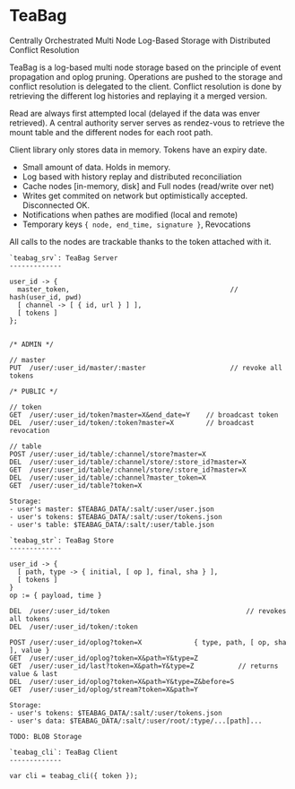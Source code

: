 TeaBag
======

Centrally Orchestrated Multi Node Log-Based Storage with Distributed Conflict 
Resolution

TeaBag is a log-based multi node storage based on the principle of event
propagation and oplog pruning. Operations are pushed to the storage and conflict
resolution is delegated to the client. Conflict resolution is done by retrieving
the different log histories and replaying it a merged version.

Read are always first attempted local (delayed if the data was enver retrieved).
A central authority server serves as rendez-vous to retrieve the mount table and
the different nodes for each root path. 

Client library only stores data in memory. Tokens have an expiry date.

- Small amount of data. Holds in memory.
- Log based with history replay and distributed reconciliation
- Cache nodes [in-memory, disk] and Full nodes (read/write over net)
- Writes get commited on network but optimistically accepted. Disconnected OK.
- Notifications when pathes are modified (local and remote)
- Temporary keys `{ node, end_time, signature }`, Revocations

All calls to the nodes are trackable thanks to the token attached with it.

```
`teabag_srv`: TeaBag Server
-------------

user_id -> { 
  master_token,                                        // hash(user_id, pwd)
  [ channel -> [ { id, url } ] ],     
  [ tokens ]
};


/* ADMIN */

// master
PUT  /user/:user_id/master/:master                     // revoke all tokens

/* PUBLIC */

// token
GET  /user/:user_id/token?master=X&end_date=Y    // broadcast token
DEL  /user/:user_id/token/:token?master=X        // broadcast revocation

// table
POST /user/:user_id/table/:channel/store?master=X 
DEL  /user/:user_id/table/:channel/store/:store_id?master=X
GET  /user/:user_id/table/:channel/store/:store_id?master=X
DEL  /user/:user_id/table/:channel?master_token=X
GET  /user/:user_id/table?token=X

Storage:
- user's master: $TEABAG_DATA/:salt/:user/user.json
- user's tokens: $TEABAG_DATA/:salt/:user/tokens.json
- user's table: $TEABAG_DATA/:salt/:user/table.json

```

```
`teabag_str`: TeaBag Store
-------------

user_id -> {
  [ path, type -> { initial, [ op ], final, sha } ],
  [ tokens ]
}
op := { payload, time }

DEL  /user/:user_id/token                                  // revokes all tokens
DEL  /user/:user_id/token/:token

POST /user/:user_id/oplog?token=X             { type, path, [ op, sha ], value }
GET  /user/:user_id/oplog?token=X&path=Y&type=Z
GET  /user/:user_id/last?token=X&path=Y&type=Z           // returns value & last
DEL  /user/:user_id/oplog?token=X&path=Y&type=Z&before=S
GET  /user/:user_id/oplog/stream?token=X&path=Y

Storage:
- user's tokens: $TEABAG_DATA/:salt/:user/tokens.json
- user's data: $TEABAG_DATA/:salt/:user/root/:type/...[path]...

TODO: BLOB Storage
```

```
`teabag_cli`: TeaBag Client
-------------

var cli = teabag_cli({ token });

```

